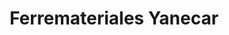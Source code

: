 ---
title: "Ferremateriales Yanecar"
url: /santa-maria-rayon/ferremateriales-yanecar/
shop: hardware
---